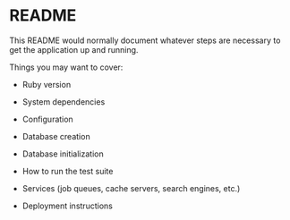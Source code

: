 # README

This README would normally document whatever steps are necessary to get the
application up and running.

Things you may want to cover:

* Ruby version

* System dependencies  
    
* Configuration 
 
* Database creation

* Database initialization

* How to run the test suite 

* Services (job queues, cache servers, search engines, etc.)

* Deployment instructions


